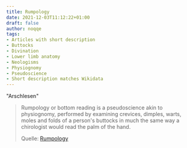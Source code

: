 ```yaml
---
title: Rumpology
date: 2021-12-03T11:12:22+01:00
draft: false
author: noqqe
tags:
- Articles with short description
- Buttocks
- Divination
- Lower limb anatomy
- Neologisms
- Physiognomy
- Pseudoscience
- Short description matches Wikidata
---
```


"Arschlesen"

> Rumpology or bottom reading is a pseudoscience akin to physiognomy, performed
> by examining crevices, dimples, warts, moles and folds of a person's buttocks
> in much the same way a chirologist would read the palm of the hand.
>
> Quelle: [Rumpology](https://en.wikipedia.org/wiki/Rumpology)
